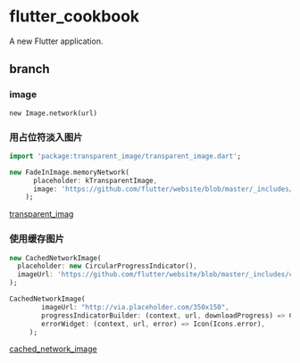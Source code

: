 # flutter_cookbook

A new Flutter application.

## branch

### image

`new Image.network(url)`

 ### 用占位符淡入图片

```dart
import 'package:transparent_image/transparent_image.dart';

new FadeInImage.memoryNetwork(
      placeholder: kTransparentImage,
      image: 'https://github.com/flutter/website/blob/master/_includes/code/layout/lakes/images/lake.jpg?raw=true',
    );
```

  [transparent_imag](https://pub.dev/packages/transparent_image)


 ### 使用缓存图片

```dart
new CachedNetworkImage(
  placeholder: new CircularProgressIndicator(),
  imageUrl: 'https://github.com/flutter/website/blob/master/_includes/code/layout/lakes/images/lake.jpg?raw=true',
);

CachedNetworkImage(
        imageUrl: "http://via.placeholder.com/350x150",
        progressIndicatorBuilder: (context, url, downloadProgress) => CircularProgressIndicator(value: downloadProgress.progress),
        errorWidget: (context, url, error) => Icon(Icons.error),
     );
```

[cached_network_image](https://pub.dev/packages/cached_network_image)

